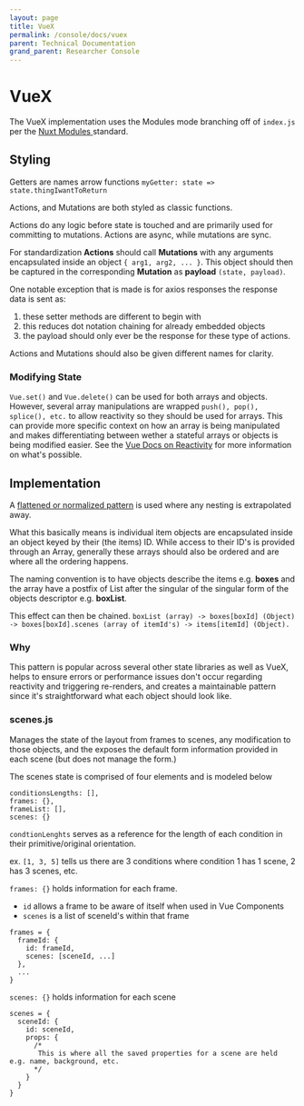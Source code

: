 ```yaml
---
layout: page
title: VueX
permalink: /console/docs/vuex
parent: Technical Documentation
grand_parent: Researcher Console
---
```


# VueX

The VueX implementation uses the Modules mode branching off of `index.js` per the [Nuxt Modules ](https://nuxtjs.org/guide/vuex-store/) standard.

## Styling

Getters are names arrow functions
`myGetter: state => state.thingIwantToReturn`

Actions, and Mutations are both styled as classic functions.

Actions do any logic before state is touched and are primarily used for committing to mutations. Actions are async, while mutations are sync.

For standardization **Actions** should call **Mutations** with any arguments encapsulated inside an object `{ arg1, arg2, ... }`. This object should then be captured in the corresponding **Mutation** as **payload** `(state, payload)`.

One notable exception that is made is for axios responses the response data is sent as:

1. these setter methods are different to begin with
2. this reduces dot notation chaining for already embedded objects
3. the payload should only ever be the response for these type of actions.

Actions and Mutations should also be given different names for clarity.

### Modifying State

`Vue.set()` and `Vue.delete()` can be used for both arrays and objects. However, several array manipulations are wrapped `push(), pop(), splice(), etc.` to allow reactivity so they should be used for arrays. This can provide more specific context on how an array is being manipulated and makes differentiating between wether a stateful arrays or objects is being modified easier. See the [Vue Docs on Reactivity](https://vuejs.org/v2/guide/reactivity.html) for more information on what's possible.

## Implementation

A [flattened or normalized pattern](https://forum.vuejs.org/t/vuex-best-practices-for-complex-objects/10143) is used where any nesting is extrapolated away.

What this basically means is individual item objects are encapsulated inside an object keyed by their (the items) ID. While access to their ID's is provided through an Array, generally these arrays should also be ordered and are where all the ordering happens.

The naming convention is to have objects describe the items e.g. **boxes** and the array have a postfix of List after the singular of the singular form of the objects descriptor e.g. **boxList**.

This effect can then be chained. `boxList (array) -> boxes[boxId] (Object) -> boxes[boxId].scenes (array of itemId's) -> items[itemId] (Object).`

### Why

This pattern is popular across several other state libraries as well as VueX, helps to ensure errors or performance issues don't occur regarding reactivity and triggering re-renders, and creates a maintainable pattern since it's straightforward what each object should look like.

### scenes.js

Manages the state of the layout from frames to scenes, any modification to those objects, and the exposes the default form information provided in each scene (but does not manage the form.)

The scenes state is comprised of four elements and is modeled below

```
conditionsLengths: [],
frames: {},
frameList: [],
scenes: {}
```

`condtionLenghts` serves as a reference for the length of each condition in their primitive/original orientation.

ex. `[1, 3, 5]` tells us there are 3 conditions where condition 1 has 1 scene, 2 has 3 scenes, etc.

`frames: {}` holds information for each frame.

- `id` allows a frame to be aware of itself when used in Vue Components
- `scenes` is a list of sceneId's within that frame

```
frames = {
  frameId: {
    id: frameId,
    scenes: [sceneId, ...]
  },
  ...
}
```

`scenes: {}` holds information for each scene

```
scenes = {
  sceneId: {
    id: sceneId,
    props: {
      /*
       This is where all the saved properties for a scene are held e.g. name, background, etc.
      */
    }
  }
}
```
